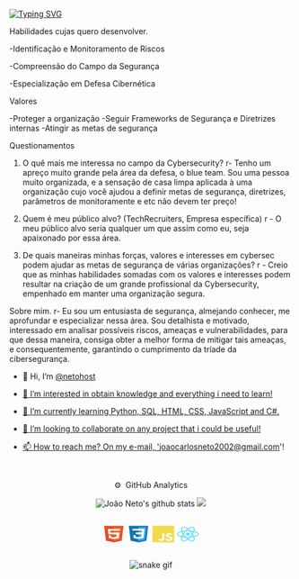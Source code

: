 <div>
  
[![Typing SVG](https://readme-typing-svg.herokuapp.com/?color=00ff00&size=35&center=true&vCenter=true&width=1000&lines=Seja+Bem+Vindo,+Meu+Nome+é+João+Neto!;+:%29)](https://git.io/typing-svg)


  <p>
  <A little more about me ;)>

  Habilidades cujas quero desenvolver.

-Identificação e Monitoramento de Riscos 

-Compreensão do Campo da Segurança 

-Especialização em Defesa Cibernética


Valores

-Proteger a organização 
-Seguir Frameworks de Segurança e Diretrizes internas
-Atingir as metas de segurança

Questionamentos 

1. O quê mais me interessa no campo da Cybersecurity?
r- Tenho um apreço muito grande pela área da defesa, o blue team. Sou uma pessoa muito organizada, e a sensação de casa limpa aplicada à uma organização cujo você ajudou a definir metas de segurança, diretrizes, parâmetros de monitoramente e etc não devem ter preço!

2. Quem é meu público alvo? (TechRecruiters, Empresa específica)
r - O meu público alvo seria qualquer um que assim como eu, seja apaixonado por essa área.

3. De quais maneiras minhas forças, valores e interesses em cybersec podem ajudar as metas de segurança de várias organizações?
r - Creio que as minhas habilidades somadas com os valores e interesses podem resultar na criação de um grande profissional da Cybersecurity, empenhado em manter uma organização segura.


Sobre mim.
r- Eu sou um entusiasta de segurança, almejando conhecer, me aprofundar e especializar nessa área. Sou detalhista e motivado, interessado em analisar possíveis riscos, ameaças e vulnerabilidades, para que dessa maneira, consiga obter a melhor forma de mitigar tais ameaças, e consequentemente, garantindo o cumprimento da tríade da cibersegurança.



- 👋 Hi, I’m <a href="">@netohost
- 👀 I’m interested in obtain knowledge and everything i need to learn!
- 🌱 I’m currently learning Python, SQL, HTML, CSS, JavaScript and C#.
- 💞️ I’m looking to collaborate on any project that i could be useful!
- 📫 How to reach me? On my e-mail, 'joaocarlosneto2002@gmail.com'! 
         
    </a>  
  </p>
  
<br>
  
</div>

  <div>
  <p align=center>⚙️ &nbsp;GitHub Analytics</p>
  <p align="center">
  <img width="51%" src="https://github-readme-stats.vercel.app/api?username=netohost&show_icons=true&count_private=true&hide_border=true&title_color=00ff00&icon_color=00ff00&text_color=c9d1d9&bg_color=0d1117" alt="João Neto's github stats" /> 
  <img width="48%" src="https://github-readme-stats.vercel.app/api/top-langs/?username=netohost&layout=compact&hide_border=true&title_color=F73BE0&text_color=00ff00&bg_color=0d1117" />
  </p>
  </div>

<div align="center" valign="top"><br>
  <img align="center" alt="HTML" height="30" width="40" src="https://raw.githubusercontent.com/devicons/devicon/master/icons/html5/html5-original.svg">
  <img align="center" alt="CSS" height="30" width="40" src="https://raw.githubusercontent.com/devicons/devicon/master/icons/css3/css3-original.svg">
  <img align="center" alt="Js" height="30" width="40" src="https://raw.githubusercontent.com/devicons/devicon/master/icons/javascript/javascript-plain.svg">
  <img align="center" alt="React" height="30" width="40" src="https://raw.githubusercontent.com/devicons/devicon/master/icons/react/react-original.svg">
</div>

<br>

<div align="center">

![snake gif](https://github.com/netohost/netohost/blob/output/github-contribution-grid-snake.svg)

</div>
